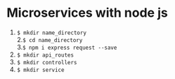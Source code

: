 # Microservices with node js  

1. `$ mkdir name_directory`   
2.`$ cd name_directory`  
3.`$ npm i express request --save`  
4. `$ mkdir api_routes`  
5. `$ mkdir controllers`  
6. `$ mkdir service`  


